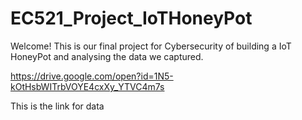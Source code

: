 # EC521_Project_IoTHoneyPot
Welcome! This is our final project for Cybersecurity of building a IoT HoneyPot and analysing the data we captured.

https://drive.google.com/open?id=1N5-kOtHsbWITrbVOYE4cxXy_YTVC4m7s 

This is the link for data
